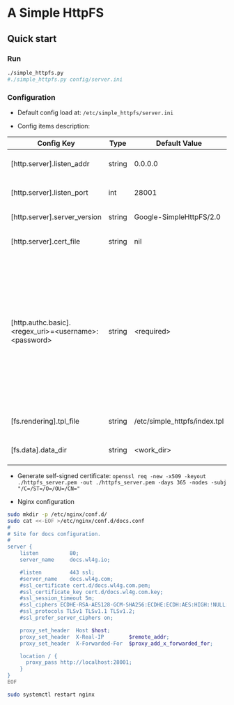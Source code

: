 # A Simple HttpFS

## Quick start

### Run

```bash
./simple_httpfs.py
#./simple_httpfs.py config/server.ini
```

### Configuration

- Default config load at: `/etc/simple_httpfs/server.ini`

- Config items description:

| Config Key | Type | Default Value | Example Value | Description |
|---|---|---|---|---|
|[http.server].listen_addr | string | 0.0.0.0 | 192.168.2.101 | Listening http server sock address. |
|[http.server].listen_port | int | 28001 | 8888 | Listening http server sock port. |
|[http.server].server_version | string | Google-SimpleHttpFS/2.0 | Microsoft-SimpleHttpFS/2.0 | http server information. |
|[http.server].cert_file | string | nil | /etc/simple_httpfs/server.pem | https tls certificate file path. |
|[http.authc.basic].&lt;regex_uri&gt;=&lt;username&gt;:&lt;password&gt; | string | &lt;required&gt; | ^/owner1/(.*)=admin1:123 | Access authentication and authorization configuration, the example shows: when the request meets regex "`^/owner1/(.*)`", basic authentication is required to access, the username and password are: "`admin1:123`" |
|[fs.rendering].tpl_file | string | /etc/simple_httpfs/index.tpl | ./config/index.tpl | HttpFS rendering template file. |
|[fs.data].data_dir | string | &lt;work_dir&gt; | /mnt/disk1/httpfs | The directory where the actual files of HttpFS. |

- Generate self-signed certificate: `openssl req -new -x509 -keyout ./httpfs_server.pem -out ./httpfs_server.pem -days 365 -nodes -subj "/C=/ST=/O=/OU=/CN="`

- Nginx configuration

```bash
sudo mkdir -p /etc/nginx/conf.d/
sudo cat <<-EOF >/etc/nginx/conf.d/docs.conf
#
# Site for docs configuration.
#
server {
    listen          80;
    server_name     docs.wl4g.io;

    #listen         443 ssl;             
    #server_name    docs.wl4g.com;        
    #ssl_certificate cert.d/docs.wl4g.com.pem;
    #ssl_certificate_key cert.d/docs.wl4g.com.key;
    #ssl_session_timeout 5m;           
    #ssl_ciphers ECDHE-RSA-AES128-GCM-SHA256:ECDHE:ECDH:AES:HIGH:!NULL:!aNULL:!MD5:!ADH:!RC4;
    #ssl_protocols TLSv1 TLSv1.1 TLSv1.2;
    #ssl_prefer_server_ciphers on;     

    proxy_set_header  Host $host;
    proxy_set_header  X-Real-IP        $remote_addr;
    proxy_set_header  X-Forwarded-For  $proxy_add_x_forwarded_for;

    location / {
      proxy_pass http://localhost:28001;
    }
}
EOF

sudo systemctl restart nginx
```
